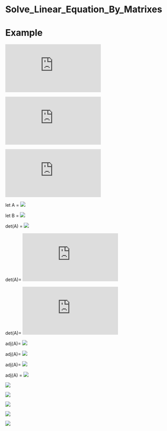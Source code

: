 # Solve_Linear_Equation_By_Matrixes

# Example

![](https://latex.codecogs.com/gif.latex?3x+2y-5z=12)

![](https://latex.codecogs.com/gif.latex?x-3y+2z=-13)

![](https://latex.codecogs.com/gif.latex?5x-y+4z=10)

let A = 
![](https://latex.codecogs.com/gif.latex?\begin{bmatrix}3&2&-5\\\\1&-3&2\\\\5&-1&4\end{bmatrix})

let B = 
![](https://latex.codecogs.com/gif.latex?\begin{bmatrix}12\\\\-13\\\\10\end{bmatrix})

det(A) = 
![](https://latex.codecogs.com/gif.latex?3\times\begin{bmatrix}-3&2\\\\-1&4\end{bmatrix}-2\times\begin{bmatrix}1&2\\\\5&4\end{bmatrix}+5\times\begin{bmatrix}1&-3\\\\5&-1\end{bmatrix})

det(A)=
![](https://latex.codecogs.com/gif.latex?-3((-3)(4)-(2)(-1))-(2)((1)(4)-(2)(5))+(-5)((1)(-1)-(-3)(5)))

det(A)=
![](https://latex.codecogs.com/gif.latex?-88)

adj(A)=
![](https://latex.codecogs.com/gif.latex?\begin{bmatrix}+\begin{bmatrix}-3&2\\\\-1&4\end{bmatrix}&-\begin{bmatrix}1&2\\\\5&4\end{bmatrix}&+\begin{bmatrix}1&-3\\\\5&-1\end{bmatrix}\\\\-\begin{bmatrix}2&-5\\\\-1&4\end{bmatrix}&+\begin{bmatrix}3&-5\\\\5&4\end{bmatrix}&-\begin{bmatrix}3&2\\\\5&-1\end{bmatrix}\\\\+\begin{bmatrix}2&-5\\\\-3&2\end{bmatrix}&-\begin{bmatrix}3&-5\\\\1&2\end{bmatrix}&+\begin{bmatrix}3&2\\\\1&-3\end{bmatrix}\end{bmatrix}^T)

adj(A)=
![](https://latex.codecogs.com/gif.latex?\begin{bmatrix}+((-3)(4)-(2)(-1))&-((1)(4)-(2)(5))&+((1)(-1)-(-3)(5))\\\\-((2)(4)-(-5)(-1))&+((3)(4)-(-5)(5))&-((3)(-1)-(2)(5))\\\\+((2)(2)-(-5)(-3))&-((3)(2)-(-5)(1))&+((3)(-3)-(2)(1))\end{bmatrix}^T)

adj(A)=
![](https://latex.codecogs.com/gif.latex?\begin{bmatrix}-10&6&14\\\\-3&37&13\\\\-11&-11&-11\end{bmatrix}^T)

adj(A) = 
![](https://latex.codecogs.com/gif.latex?\begin{bmatrix}-10&-3&-11\\\\6&37&-11\\\\14&13&-11\end{bmatrix})

![](https://latex.codecogs.com/gif.latex?\begin{bmatrix}x\\\\y\\\\z\end{bmatrix}=\frac{1}{det(A)}\cdot(adj(A))\cdot(B))

![](https://latex.codecogs.com/gif.latex?\begin{bmatrix}x\\\\y\\\\z\end{bmatrix}=\frac{1}{-88}\cdot(\begin{bmatrix}-10&-3&-11\\\\6&37&-11\\\\14&13&-11\end{bmatrix})\cdot(\begin{bmatrix}12\\\\-13\\\\10\end{bmatrix}))

![](https://latex.codecogs.com/gif.latex?\begin{bmatrix}x\\\\y\\\\z\end{bmatrix}=\begin{bmatrix}\frac{-10}{-88}&\frac{-3}{-88}&\frac{-11}{-88}\\\\\frac{6}{-88}&\frac{37}{-88}&\frac{-11}{-88}\\\\\frac{14}{-88}&\frac{13}{-88}&\frac{-11}{-88}\end{bmatrix}\cdot(\begin{bmatrix}12\\\\-13\\\\10\end{bmatrix}))

![](https://latex.codecogs.com/gif.latex?\begin{bmatrix}x\\\\y\\\\z\end{bmatrix}=\begin{bmatrix}\frac{(12)((-10)+(-3)+(-11))}{-88}\\\\\frac{(-13)((6)+(37)+(-11))}{-88}\\\\\frac{(10)((14)+(13)+(-11))}{-88}\end{bmatrix})

![](https://latex.codecogs.com/gif.latex?\displaystyle\begin{bmatrix}x\\\\y\\\\z\end{bmatrix}=\begin{bmatrix}\frac{27}{11}\\\\\frac{52}{11}\\\\-\frac{20}{11}\end{bmatrix})
